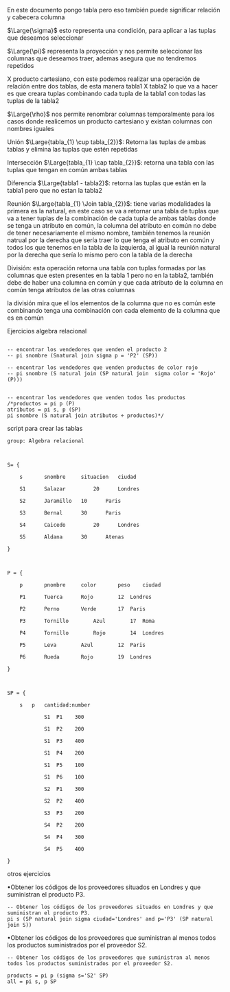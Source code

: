 En este documento pongo tabla pero eso también puede significar relación y cabecera columna 

$\Large{\sigma}$ esto representa una condición, para aplicar a las tuplas que deseamos seleccionar

$\Large{\pi}$ representa la proyección y nos permite seleccionar las columnas que deseamos traer, ademas asegura que no tendremos repetidos 

X producto cartesiano, con este podemos realizar una operación de relación entre dos tablas, de esta manera tabla1 X tabla2 lo que va a hacer es que creara tuplas combinando cada tupla de la tabla1 con todas las tuplas de la tabla2

$\Large{\rho}$ nos permite renombrar columnas temporalmente para los casos donde realicemos un producto cartesiano y existan columnas con nombres iguales 

Unión $\Large{tabla_{1} \cup tabla_{2}}$: Retorna las tuplas de ambas tablas y elimina las tuplas que estén repetidas 

Intersección $\Large{tabla_{1} \cap tabla_{2}}$: retorna una tabla con las tuplas que tengan en común ambas tablas 

Diferencia $\Large{tabla1 - tabla2}$: retorna las tuplas que están en la tabla1 pero que no estan la tabla2 

Reunión $\Large{tabla_{1} \Join tabla_{2}}$: tiene varias modalidades la primera es la natural, en este caso se va a retornar una tabla de tuplas que va a tener tuplas de la combinación de cada tupla de ambas tablas donde se tenga un atributo en común, la columna del atributo en común no debe de tener necesariamente el mismo nombre, también tenemos la reunión natrual por la derecha que sería traer lo que tenga el atributo en común y todos los que tenemos en la tabla de la izquierda, al igual la reunión natural por la derecha que sería lo mismo pero con la tabla de la derecha 

División: esta operación retorna una tabla con tuplas formadas por las columnas que esten presentes en la tabla 1 pero no en la tabla2, también debe de haber una columna en común y que cada atributo de la columna en común tenga atributos de las otras columnas

la división mira que el los elementos de la columna que no es común este combinando tenga una combinación con cada elemento de la columna que es en común 

Ejercicios algebra relacional 

```

-- encontrar los vendedores que venden el producto 2
-- pi snombre (Snatural join sigma p = 'P2' (SP))

-- encontrar los vendedores que venden productos de color rojo
-- pi snombre (S natural join (SP natural join  sigma color = 'Rojo' (P)))


-- encontrar los vendedores que venden todos los productos
/*productos = pi p (P)
atributos = pi s, p (SP)
pi snombre (S natural join atributos ÷ productos)*/

```

script para crear las tablas 

```
group: Algebra relacional

 

S= {

	s		snombre 	situacion 	ciudad 

	S1 		Salazar 		20 		Londres 

	S2 		Jaramillo 	10 		Paris

	S3 		Bernal		30 		Paris 

	S4 		Caicedo 		20 		Londres 

	S5 		Aldana 		30 		Atenas 

}

 

P = {

	p 		pnombre 	color 		peso 	ciudad 

	P1 		Tuerca 		Rojo 		12 	Londres 

	P2	 	Perno		Verde 		17 	Paris

	P3 		Tornillo 		Azul 		17 	Roma 

	P4 		Tornillo 		Rojo 		14 	Londres 

	P5 		Leva 		Azul 		12 	Paris

	P6 		Rueda 		Rojo 		19 	Londres

}

 

SP = {

	s 	p 	cantidad:number 

			S1 	P1 	  300 

			S1 	P2 	  200 

			S1 	P3 	  400 

			S1 	P4 	  200 

			S1 	P5 	  100 

			S1 	P6 	  100 

			S2 	P1 	  300 

			S2 	P2 	  400 

			S3 	P3 	  200 

			S4 	P2 	  200 

			S4 	P4 	  300 

			S4 	P5 	  400 

}
```

otros ejercicios 

•Obtener los códigos de los proveedores situados en Londres y que suministran el producto P3.

```
-- Obtener los códigos de los proveedores situados en Londres y que suministran el producto P3.
pi s (SP natural join sigma ciudad='Londres' and p='P3' (SP natural join S))
```

•Obtener los códigos de los proveedores que suministran al menos todos los productos suministrados por el proveedor S2.

```
-- Obtener los códigos de los proveedores que suministran al menos todos los productos suministrados por el proveedor S2.

products = pi p (sigma s='S2' SP) 
all = pi s, p SP
```